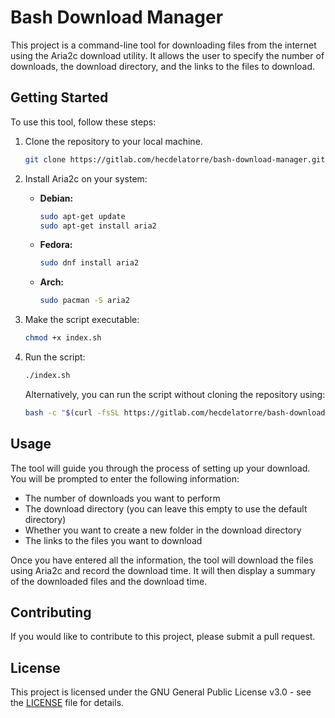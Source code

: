 
#  Bash Download Manager

This project is a command-line tool for downloading files from the internet using the Aria2c download utility. It allows the user to specify the number of downloads, the download directory, and the links to the files to download.

## Getting Started

To use this tool, follow these steps:

1. Clone the repository to your local machine.
    ```bash
    git clone https://gitlab.com/hecdelatorre/bash-download-manager.git
    ```

2. Install Aria2c on your system:

   - **Debian:**
     ```bash
     sudo apt-get update
     sudo apt-get install aria2
     ```

   - **Fedora:**
     ```bash
     sudo dnf install aria2
     ```

   - **Arch:**
     ```bash
     sudo pacman -S aria2
     ```

3. Make the script executable:
    ```bash
    chmod +x index.sh
    ```

4. Run the script:
    ```bash
    ./index.sh
    ```

   Alternatively, you can run the script without cloning the repository using:
   ```bash
   bash -c "$(curl -fsSL https://gitlab.com/hecdelatorre/bash-download-manager/-/raw/main/index.sh)"
   ```

## Usage

The tool will guide you through the process of setting up your download. You will be prompted to enter the following information:

- The number of downloads you want to perform
- The download directory (you can leave this empty to use the default directory)
- Whether you want to create a new folder in the download directory
- The links to the files you want to download

Once you have entered all the information, the tool will download the files using Aria2c and record the download time. It will then display a summary of the downloaded files and the download time.

## Contributing

If you would like to contribute to this project, please submit a pull request.

## License

This project is licensed under the GNU General Public License v3.0 - see the [LICENSE](LICENSE) file for details.


